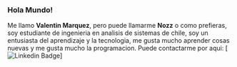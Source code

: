 ### Hola Mundo!

Me llamo **Valentin Marquez**, pero puede llamarme **Nozz** o como prefieras, soy estudiante de ingenieria en analisis de sistemas de chile,
soy un entusiasta del aprendizaje y la tecnologia, me gusta mucho aprender cosas nuevas y me gusta mucho la programacion. Puede contactarme por aqui:
[![Linkedin Badge](https://img.shields.io/badge/LinkedIn-0077B5?style=for-the-badge&logo=linkedin&logoColor=white&link=https://www.linkedin.com/in/valentin-marquez-28b7a523a/)]
 